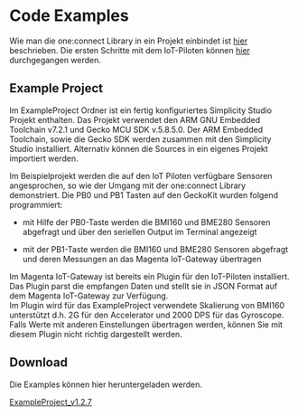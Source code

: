 # Code Examples
Wie man die one:connect Library in ein Projekt einbindet ist [hier](../04_oneconnect_verbindungslibrary/04_oneconnect_verbindungslibrary.md) beschrieben.
Die ersten Schritte mit dem IoT-Piloten können [hier](../05_first_steps/05_first_steps.md) durchgegangen werden.


## Example Project
Im ExampleProject Ordner ist ein fertig konfiguriertes Simplicity Studio Projekt enthalten.
Das Projekt verwendet den ARM GNU Embedded Toolchain v7.2.1 und Gecko MCU SDK v.5.8.5.0. Der ARM  Embedded Toolchain, sowie die Gecko SDK werden zusammen mit den Simplicity Studio installiert.
Alternativ können die Sources in ein eigenes Projekt importiert werden.

Im Beispielprojekt werden die auf den IoT Piloten verfügbare Sensoren angesprochen, so wie der Umgang mit der one:connect Library demonstriert. Die PB0 und PB1 Tasten auf den GeckoKit wurden folgend programmiert:  

- mit Hilfe der PB0-Taste werden die BMI160 und BME280 Sensoren abgefragt und über den
seriellen Output im Terminal angezeigt  

- mit der PB1-Taste werden die BMI160 und BME280 Sensoren abgefragt und deren Messungen an das Magenta IoT-Gateway übertragen

Im Magenta IoT-Gateway ist bereits ein Plugin für den IoT-Piloten installiert. Das Plugin parst die empfangen Daten und stellt sie in JSON Format auf dem Magenta IoT-Gateway zur Verfügung.  
Im Plugin wird für das ExampleProject verwendete Skalierung von BMI160 unterstützt d.h. 2G für den Accelerator und 2000 DPS für das Gyroscope. Falls Werte mit anderen Einstellungen übertragen werden, können Sie mit diesem Plugin nicht richtig dargestellt werden.

## Download
Die Examples können hier heruntergeladen werden.

[ExampleProject_v1.2.7](https://github.com/one-solutions/nbiot-devkit/raw/master/docs/06_code_examples/ExampleProject_v1.2.7.zip)





[linkLib]:[../04_oneconnect_verbindungslibrary]
[linkSteps]:[../05_first_steps]
